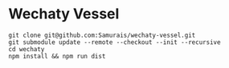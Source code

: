 # Wechaty Vessel

```
git clone git@github.com:Samurais/wechaty-vessel.git
git submodule update --remote --checkout --init --recursive
cd wechaty
npm install && npm run dist
```

